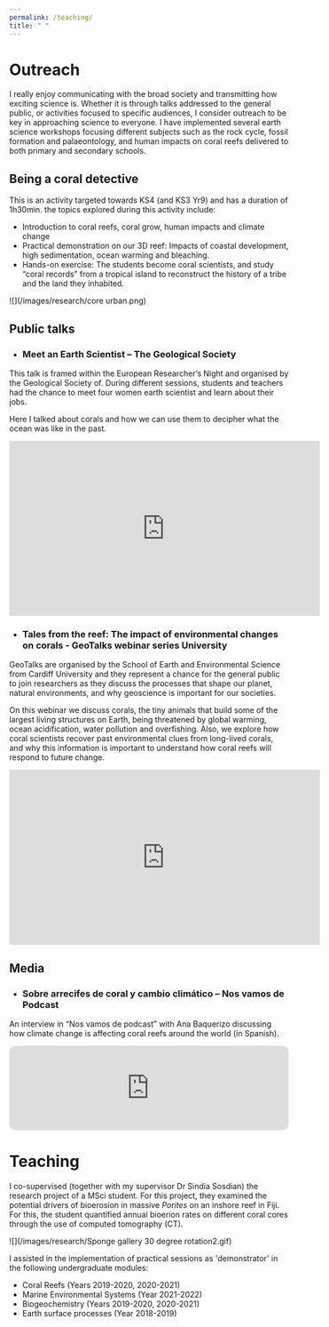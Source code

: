 ```yaml
---
permalink: /teaching/
title: " "
---
```

# Outreach
I really enjoy communicating with the broad society and transmitting how exciting science is. Whether it is through talks addressed to the general public, or activities focused to specific audiences, I consider outreach to be key in approaching science to everyone. 
I have implemented several earth science workshops focusing different subjects such as the rock cycle, fossil formation and palaeontology, and human impacts on coral reefs delivered to both primary and secondary schools. 

## Being a coral detective 
This is an activity targeted towards KS4 (and KS3 Yr9) and has a duration of 1h30min. the topics explored during this activity include: 
-	Introduction to coral reefs, coral grow, human impacts and climate change
-	Practical demonstration on our 3D reef: Impacts of coastal development, high sedimentation, ocean warming and bleaching. 
-	Hands-on exercise: The students become coral scientists, and study “coral records” from a tropical island to reconstruct the history of a tribe and the land they inhabited. 

![](/images/research/core urban.png)


## Public talks 
- ### Meet an Earth Scientist – The Geological Society
This talk is framed within the European Researcher’s Night and organised by the Geological Society of.  During different sessions, students and teachers had the chance to meet four women earth scientist and learn about their jobs. 

  Here I talked about corals and how we can use them to decipher what the ocean was like in the past. 
<iframe width="560" height="315" src="https://www.youtube.com/embed/8_JTchHJEqA" title="YouTube video player" frameborder="0" allow="accelerometer; autoplay; clipboard-write; encrypted-media; gyroscope; picture-in-picture" allowfullscreen></iframe>

- ### Tales from the reef: The impact of environmental changes on corals - GeoTalks webinar series University 
GeoTalks are organised by the School of Earth and Environmental Science from Cardiff University and they represent a chance for the general public to join researchers as they discuss the processes that shape our planet, natural environments, and why geoscience is important for our societies.

  On this webinar we discuss corals, the tiny animals that build some of the largest living structures on Earth, being threatened by global warming, ocean acidification, water pollution and overfishing. Also, we explore how coral scientists recover past environmental clues from long-lived corals, and why this information is important to understand how coral reefs will respond to future change.
<iframe width="560" height="315" src="https://www.youtube.com/embed/3XPbmNAqXGQ" title="YouTube video player" frameborder="0" allow="accelerometer; autoplay; clipboard-write; encrypted-media; gyroscope; picture-in-picture" allowfullscreen></iframe>


## Media 
- ### Sobre arrecifes de coral y cambio climático – Nos vamos de Podcast
An interview in “Nos vamos de podcast” with Ana Baquerizo discussing how climate change is affecting coral reefs around the world (in Spanish).
<iframe style="border-radius:12px" src="https://open.spotify.com/embed/episode/4tROfIBpFAk1NiZ5vt5Ho5?utm_source=generator&theme=0" width="100%" height="152" frameBorder="0" allowfullscreen="" allow="autoplay; clipboard-write; encrypted-media; fullscreen; picture-in-picture"></iframe>


# Teaching
I co-supervised (together with my supervisor Dr Sindia Sosdian) the research project of a MSci student. For this project, they examined the potential drivers of bioerosion in massive <i>Porites</i> on an inshore reef in Fiji. For this, the student quantified annual bioerion rates on different coral cores through the use of computed tomography (CT). 

![](/images/research/Sponge gallery 30 degree rotation2.gif)

I assisted in the implementation of practical sessions as 'demonstrator' in the following undergraduate modules: 
- Coral Reefs (Years 2019-2020, 2020-2021)
- Marine Environmental Systems (Year 2021-2022)
- Biogeochemistry (Years 2019-2020, 2020-2021)    
- Earth surface processes (Year 2018-2019)
